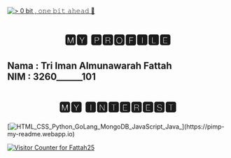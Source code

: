 [![> 0 bit , 𝚘𝚗𝚎 𝚋𝚒𝚝 𝚊𝚑𝚎𝚊𝚍 👊](https://pimp-my-readme.webapp.io/pimp-my-readme/wavy-banner?subtitle=%F0%9D%9A%98%F0%9D%9A%97%F0%9D%9A%8E%20%F0%9D%9A%8B%F0%9D%9A%92%F0%9D%9A%9D%20%F0%9D%9A%8A%F0%9D%9A%91%F0%9D%9A%8E%F0%9D%9A%8A%F0%9D%9A%8D%20%F0%9F%91%8A&title=%3E%200%20bit%20)](https://pimp-my-readme.webapp.io)

<h1 align="center">🅼🆈 🅿🆁🅾🅵🅸🅻🅴</h1>

<h2>
Nama : Tri Iman Almunawarah Fattah<br>
NIM : 3260______101
</h2>

<h1 align="center">🅼🆈 🅸🅽🆃🅴🆁🅴🆂🆃</h1>

[![HTML_CSS_Python_GoLang_MongoDB_JavaScript_Java_](https://pimp-my-readme.webapp.io/pimp-my-readme/technology?technology=HTML_CSS_Python_GoLang_MongoDB_JavaScript_Java_)](https://pimp-my-readme.webapp.io)

[![Visitor Counter for Fattah25](https://pimp-my-readme.webapp.io/pimp-my-readme/visitor-counter?page=Fattah25)](https://pimp-my-readme.webapp.io)



